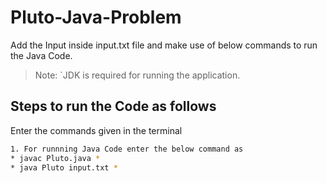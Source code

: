 # Pluto-Java-Problem
Add the Input inside input.txt file and make use of below commands to run the Java Code.


> Note: `JDK is required for running the application.

## Steps to run the Code as follows
Enter the commands given in the terminal

```sh
1. For runnning Java Code enter the below command as 
* javac Pluto.java *
* java Pluto input.txt *
```

